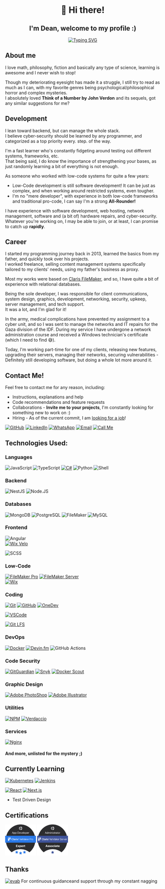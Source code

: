 <div align="center">
    <h1>👋 Hi there!</h1>
    <h2>I'm Dean, welcome to my profile :)</h2>

[![Typing SVG](https://readme-typing-svg.demolab.com/?lines=Software+Engineer;Fullstack+Developer;Ethical+Hacker;Math+Nerd&center=true)](https://github.com/DeanAyalon)

</div>

## About me
I love math, philosophy, fiction and basically any type of science, learning is awesome and I never wish to stop!

Though my deteriorating eyesight has made it a struggle, I still try to read as much as I can, with my favorite genres being psychological/philosophical horror and complex mysteries.<br>
I absolutely loved **Think of a Number by John Verdon** and its sequels, got any similar suggestions for me?

## Development
I lean toward backend, but can manage the whole stack.<br>
I believe cyber-security should be learned by any programmer, and categorized as a top priority every. step. of the way.

I'm a fast learner who's constantly fidgeting around testing out different systems, frameworks, etc.<br>
That being said, I do know the importance of strengthening your bases, as just randomly learning a bit of everything is not enough.

As someone who worked with low-code systems for quite a few years:
- Low-Code development is still software development! It can be just as complex, and when working around restricted systems, even tougher.
- I'm no "mere developer", with experience in both low-code frameworks and traditional pro-code, I can say I'm a strong **All-Rounder!**

I have experience with software development, web hosting, network management, software and (a bit of) hardware repairs, and cyber-security.<br>
Whatever you're working on, I may be able to join, or at least, I can promise to catch up **rapidly**.

## Career
I started my programming journey back in 2013, learned the basics from my father, and quickly took over his projects.<br>
I worked freelance, selling content management systems specifically tailored to my clients' needs, using my father's business as proxy.

Most my works were based on [Claris FileMaker](https://www.claris.com/filemaker/), and so, I have quite a bit of experience with relational databases.

Being the sole developer, I was responsible for client communications, system design, graphics, development, networking, security, upkeep, server management, and tech support.<br>
It was a lot, and I'm glad for it!

In the army, medical complications have prevented my assignment to a cyber unit, and so I was sent to manage the networks and IT repairs for the Gaza division of the IDF. During my service I have undergone a network administration course and received a Windows technician's certificate (which I need to find 😅).

Today, I'm working part-time for one of my clients, releasing new features, upgrading their servers, managing their networks, securing vulnerabilities - Definitely still developing software, but doing a whole lot more around it.

## Contact Me!
Feel free to contact me for any reason, including:
- Instructions, explanations and help
- Code recommendations and feature requests
- Collaborations - **Invite me to your projects**, I'm constantly looking for something new to work on :)
- Hiring - As of the current commit, I am [looking for a job](https://deanayalon.com/resume)!

[![GitHub](https://img.shields.io/badge/github-121011?style=for-the-badge&logo=github&logoColor=white)](https://github.com/DeanAyalon)
[![LinkedIn](https://img.shields.io/badge/linkedin-0077B5?style=for-the-badge&logo=linkedin&logoColor=white)](https://deanayalon.com/linkedin)
[![WhatsApp](https://img.shields.io/badge/WhatsApp-25D366?style=for-the-badge&logo=whatsapp&logoColor=white)](https://deanayalon.com/whatsapp)
[![Email](https://img.shields.io/badge/Email-3693F3?style=for-the-badge&logo=icloud&logoColor=white)](mailto:dev@deanayalon.com) 
[![Call Me](https://custom-icon-badges.demolab.com/badge/Call_Me-blue?logo=phone&logoColor=white&style=for-the-badge)](tel:+972549009763)

## Technologies Used:
### Languages
![JavaScript](https://img.shields.io/badge/javascript-323330?style=for-the-badge&logo=javascript&logoColor=F7DF1E)
![TypeScript](https://img.shields.io/badge/TypeScript-3178C6?style=for-the-badge&logo=typescript&logoColor=white)
[![C#](https://img.shields.io/badge/C%23-512BD4?style=for-the-badge&logo=C%23&logoColor=white)](https://github.com/simple-icons/simple-icons/pull/10019)
![Python](https://img.shields.io/badge/python-3670A0?style=for-the-badge&logo=python&logoColor=ffdd54)
![Shell](https://img.shields.io/badge/shell-121011?style=for-the-badge&logo=gnu-bash&logoColor=white)

### Backend
![NestJS](https://img.shields.io/badge/NestJS-E0234E?style=for-the-badge&logo=nestjs&logoColor=white)
![Node.JS](https://img.shields.io/badge/Node.JS-5FA04E?style=for-the-badge&logo=node.js&logoColor=white)

### Databases
![MongoDB](https://img.shields.io/badge/mongodb-47A248?style=for-the-badge&logo=mongodb&logoColor=white)
![PostgreSQL](https://img.shields.io/badge/postgresql-4169E1?style=for-the-badge&logo=postgresql&logoColor=white)
![FileMaker](https://img.shields.io/badge/claris-filemaker-black?style=for-the-badge&logo=claris&logoColor=white)
![MySQL](https://img.shields.io/badge/mysql-4479A1?style=for-the-badge&logo=mysql&logoColor=white)

### Frontend
![Angular](https://img.shields.io/badge/angular-c3002f?style=for-the-badge&logo=angular&logoColor=white)<br>
[![Wix Velo](https://custom-icon-badges.demolab.com/badge/velo-by%20wix-black?style=for-the-badge&logo=velo&labelColor=0C6EFC)](https://wix.com)

![SCSS](https://img.shields.io/badge/sass%2Fscss-CC6699?style=for-the-badge&logo=sass&logoColor=white)

### Low-Code
[![FileMaker Pro](https://img.shields.io/badge/claris-FileMaker_Pro-black?style=for-the-badge&logo=claris&logoColor=white)](https://www.credly.com/badges/b7a53493-ce4f-45b5-871a-a220b8f6f166)
[![FileMaker Server](https://img.shields.io/badge/claris-FileMaker_Server-black?style=for-the-badge&logo=claris&logoColor=white)](https://www.credly.com/earner/earned/badge/bbdd64a9-b1e0-48ac-9ab0-bbfb4d737204) <br>
[![Wix](https://img.shields.io/badge/wix-black?style=for-the-badge&logo=wix&logoColor=white)](https://wix.com)

### Coding
[![Git](https://img.shields.io/badge/git-F05032?style=for-the-badge&logo=git&logoColor=white)](https://github.com/DeanAyalon)
[![GitHub](https://img.shields.io/badge/github-121011?style=for-the-badge&logo=github&logoColor=white)](https://github.com/DeanAyalon)
[![OneDev](https://custom-icon-badges.demolab.com/badge/OneDev-23232c?style=for-the-badge&logo=onedev&logoColor=white)](https://onedev.io)

[![VSCode](https://img.shields.io/badge/vscode-white?style=for-the-badge&logo=visual-studio-code&logoColor=007ACC)](https://github.com/simple-icons/simple-icons/pull/10019)

[![Git LFS](https://img.shields.io/badge/git%20lfs-white?style=for-the-badge&logo=git-lfs&logoColor=F05032)](https://git-lfs.com)

### DevOps
[![Docker](https://img.shields.io/badge/docker-1D63ED?style=for-the-badge&logo=docker&logoColor=white)](https://hub.docker.com/repositories/deanayalon)
[![Devin.fm](https://custom-icon-badges.demolab.com/badge/devin.fm-232632?style=for-the-badge&logo=devin.fm)](https://devin.fm)
![GitHub Actions](https://img.shields.io/badge/github-actions-2671E5?style=for-the-badge&logo=githubactions&logoColor=white&labelColor=black)

### Code Security
[![GitGuardian](https://custom-icon-badges.demolab.com/badge/gitguardian-white?style=for-the-badge&logo=gitguardian&logoColor=081736)](https://gitguardian.com)
[![Snyk](https://img.shields.io/badge/Snyk-c5c6c7?style=for-the-badge&logo=snyk&logoColor=4C4A73)](https://snyk.io)
[![Docker Scout](https://custom-icon-badges.demolab.com/badge/docker%20scout-376a5f?style=for-the-badge&logo=docker-scout&logoColor=white)](https://www.docker.com/products/docker-scout/)


### Graphic Design
[![Adobe PhotoShop](https://img.shields.io/badge/PhotoShop-31A8FF?style=for-the-badge&logo=adobe-photoshop&logoColor=001e36)](https://photoshop.com)
[![Adobe Illustrator](https://img.shields.io/badge/illustrator-ff9a00?style=for-the-badge&logo=adobe-illustrator&logoColor=001e36)](https://adobe.com/products/illustrator)


### Utilities
[![NPM](https://img.shields.io/badge/NPM-CB3837?style=for-the-badge&logo=npm&logoColor=white)](https://npmjs.com)
[![Verdaccio](https://img.shields.io/badge/Verdaccio-4B5E40?style=for-the-badge&logo=verdaccio&logoColor=white)](https://npmjs.com)

### Services
[![Nginx](https://img.shields.io/badge/nginx-009639?style=for-the-badge&logo=nginx&logoColor=white)](https://npmjs.com)

#### And more, unlisted for the mystery ;)

## Currently Learning
[![Kubernetes](https://img.shields.io/badge/kubernetes-white?style=for-the-badge&logo=kubernetes&logoColor=326CE5)](https://npmjs.com)
[![Jenkins](https://img.shields.io/badge/jenkins-D24939?style=for-the-badge&logo=jenkins&logoColor=white)](https://npmjs.com)

[![React](https://img.shields.io/badge/react-23272f?style=for-the-badge&logo=react&logoColor=61DAFB)](https://npmjs.com)
[![Next.js](https://img.shields.io/badge/next.js-black?style=for-the-badge&logo=next.js&logoColor=white)](https://npmjs.com)

- Test Driven Design

## Certifications
[<img alt="FileMaker Pro Expert" src="./images/fmp-expert.png" height=100 />](https://www.credly.com/badges/b7a53493-ce4f-45b5-871a-a220b8f6f166)
[<img alt="FileMaker Server Associate" src="./images/fms-associate.png" height=100 />](https://www.credly.com/badges/bbdd64a9-b1e0-48ac-9ab0-bbfb4d737204)

## Thanks
[![evab](https://custom-icon-badges.demolab.com/badge/evab-F0F0F0?style=for-the-badge&logo=evab-identicon&logoColor=94d669)](https://github.com/eranbraun) For continuous guidanceand support through my constant nagging
